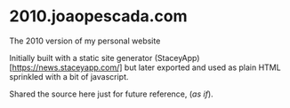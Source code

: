 # 2010.joaopescada.com
The 2010 version of my personal website

Initially built with a static site generator (StaceyApp)[https://news.staceyapp.com/] but later exported and used as plain HTML sprinkled with a bit of javascript.

Shared the source here just for future reference, (_as if_).
